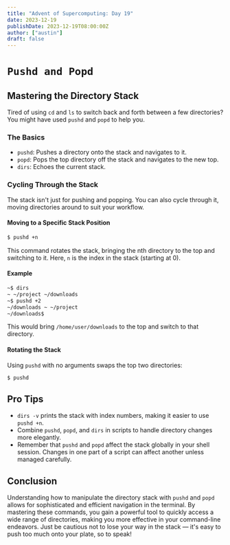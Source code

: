 ```yaml
---
title: "Advent of Supercomputing: Day 19"
date: 2023-12-19
publishDate: 2023-12-19T08:00:00Z
author: ["austin"]
draft: false
---
```


# `Pushd and Popd`

## Mastering the Directory Stack
Tired of using `cd` and `ls` to switch back and forth between a few directories? You might have used `pushd` and `popd` to help you.

### The Basics
- `pushd`: Pushes a directory onto the stack and navigates to it.
- `popd`: Pops the top directory off the stack and navigates to the new top.
- `dirs`: Echoes the current stack.

### Cycling Through the Stack
The stack isn't just for pushing and popping. You can also cycle through it, moving directories around to suit your workflow.

#### Moving to a Specific Stack Position
```bash
$ pushd +n
```
This command rotates the stack, bringing the nth directory to the top and switching to it. Here, `n` is the index in the stack (starting at 0).

#### Example
```bash
~$ dirs
~ ~/project ~/downloads
~$ pushd +2
~/downloads ~ ~/project
~/downloads$
```
This would bring `/home/user/downloads` to the top and switch to that directory.

#### Rotating the Stack
Using `pushd` with no arguments swaps the top two directories:

```bash
$ pushd
```

## Pro Tips
- `dirs -v` prints the stack with index numbers, making it easier to use `pushd +n`.
- Combine `pushd`, `popd`, and `dirs` in scripts to handle directory changes more elegantly.
- Remember that `pushd` and `popd` affect the stack globally in your shell session. Changes in one part of a script can affect another unless managed carefully.

## Conclusion
Understanding how to manipulate the directory stack with `pushd` and `popd` allows for sophisticated and efficient navigation in the terminal. By mastering these commands, you gain a powerful tool to quickly access a wide range of directories, making you more effective in your command-line endeavors. Just be cautious not to lose your way in the stack — it's easy to push too much onto your plate, so to speak!
